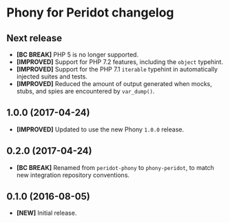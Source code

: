 # Phony for Peridot changelog

## Next release

- **[BC BREAK]** PHP 5 is no longer supported.
- **[IMPROVED]** Support for PHP 7.2 features, including the `object` typehint.
- **[IMPROVED]** Support for the PHP 7.1 `iterable` typehint in automatically
  injected suites and tests.
- **[IMPROVED]** Reduced the amount of output generated when mocks, stubs, and
  spies are encountered by `var_dump()`.

## 1.0.0 (2017-04-24)

- **[IMPROVED]** Updated to use the new Phony `1.0.0` release.

## 0.2.0 (2017-04-24)

- **[BC BREAK]** Renamed from `peridot-phony` to `phony-peridot`, to match new
  integration repository conventions.

## 0.1.0 (2016-08-05)

- **[NEW]** Initial release.
